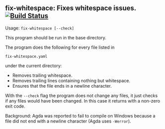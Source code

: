 fix-whitespace: Fixes whitespace issues. [![Build Status](https://travis-ci.org/agda/fix-whitespace.svg?branch=master)](https://travis-ci.org/agda/fix-whitespace)
---------------------------------------------

Usage: `fix-whitespace [--check]`

This program should be run in the base directory.

The program does the following for every file listed in

`fix-whitespace.yaml`

under the current directory:

* Removes trailing whitespace.
* Removes trailing lines containing nothing but whitespace.
* Ensures that the file ends in a newline character.

With the `--check` flag the program does not change any files,
it just checks if any files would have been changed. In this
case it returns with a non-zero exit code.

Background: Agda was reported to fail to compile on Windows
because a file did not end with a newline character (Agda
uses `-Werror`).
